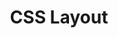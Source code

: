 ---
title: CSS Layout
tags: CSS
links:
- ["HTML Dog: Page Layout",https://htmldog.com/guides/css/intermediate/layout/]
- ["HTML Dog: Sectioning",https://htmldog.com/guides/html/intermediate/sectioning/]
- ["StackOverflow: How do I display 2 sections side-by-side?",https://stackoverflow.com/questions/3778201/how-do-i-display-2-sections-side-by-side]
---